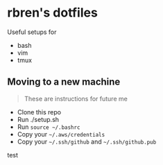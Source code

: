 rbren's dotfiles
=======

Useful setups for
* bash
* vim
* tmux

## Moving to a new machine
> These are instructions for future me
* Clone this repo
* Run ./setup.sh
* Run `source ~/.bashrc`
* Copy your `~/.aws/credentials`
* Copy your `~/.ssh/github` and `~/.ssh/github.pub`

test
